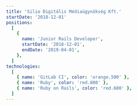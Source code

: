 ```yaml
---
title: 'Silio Digitális Médiaügynökség Kft.'
startDate: '2018-12-01'
positions:
  [
    {
      name: 'Junior Rails Developer',
      startDate: '2018-12-01',
      endDate: '2019-04-01',
    },
  ]
technologies:
  [
    { name: 'GitLab CI', color: 'orange.500' },
    { name: 'Ruby', color: 'red.800' },
    { name: 'Ruby on Rails', color: 'red.600' },
  ]
---
```

